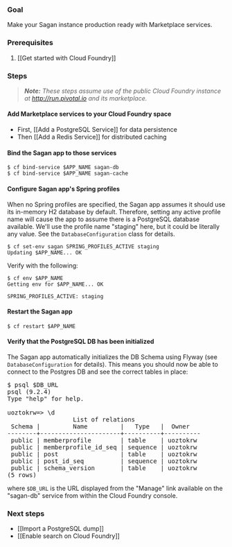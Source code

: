 ### Goal

Make your Sagan instance production ready with Marketplace services.

### Prerequisites

1. [[Get started with Cloud Foundry]]

### Steps

> _**Note:** These steps assume use of the public Cloud Foundry instance at http://run.pivotal.io and its marketplace._

#### Add Marketplace services to your Cloud Foundry space

- First, [[Add a PostgreSQL Service]] for data persistence
- Then [[Add a Redis Service]] for distributed caching

#### Bind the Sagan app to those services

    $ cf bind-service $APP_NAME sagan-db
    $ cf bind-service $APP_NAME sagan-cache

#### Configure Sagan app's Spring profiles

When no Spring profiles are specified, the Sagan app assumes it should use its in-memory H2 database by default. Therefore, setting any active profile name will cause the app to assume there is a PostgreSQL database available. We'll use the profile name "staging" here, but it could be literally any value. See the `DatabaseConfiguration` class for details.

    $ cf set-env sagan SPRING_PROFILES_ACTIVE staging
    Updating $APP_NAME... OK

Verify with the following:

    $ cf env $APP_NAME
    Getting env for $APP_NAME... OK

    SPRING_PROFILES_ACTIVE: staging

#### Restart the Sagan app

    $ cf restart $APP_NAME

#### Verify that the PostgreSQL DB has been initialized

The Sagan app automatically initializes the DB Schema using Flyway (see `DatabaseConfiguration` for details). This means you should now be able to connect to the Postgres DB and see the correct tables in place:

<pre>
$ psql $DB_URL
psql (9.2.4)
Type "help" for help.

uoztokrw=> \d
                  List of relations
 Schema |         Name         |   Type   |  Owner
--------+----------------------+----------+----------
 public | memberprofile        | table    | uoztokrw
 public | memberprofile_id_seq | sequence | uoztokrw
 public | post                 | table    | uoztokrw
 public | post_id_seq          | sequence | uoztokrw
 public | schema_version       | table    | uoztokrw
(5 rows)
</pre>

where `$DB_URL` is the URL displayed from the "Manage" link available on the "sagan-db" service from within the Cloud Foundry console.


### Next steps

 - [[Import a PostgreSQL dump]]
 - [[Enable search on Cloud Foundry]]